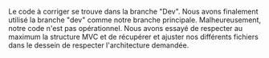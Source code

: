 Le code à corriger se trouve dans la branche "Dev". Nous avons finalement utilisé la branche "dev" comme notre branche principale. Malheureusement, notre code n'est pas opérationnel.
Nous avons essayé de respecter au maximum la structure MVC et de récupérer et ajuster nos différents fichiers dans le dessein de respecter l'architecture demandée.
